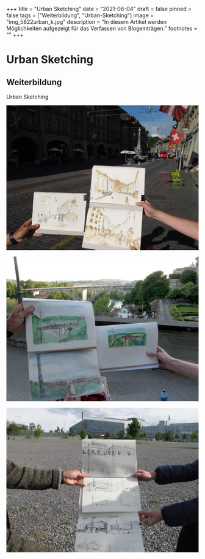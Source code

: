 +++
title = "Urban Sketching"
date = "2021-06-04"
draft = false
pinned = false
tags = ["Weiterbildung", "Urban-Sketching"]
image = "img_5822urban_k.jpg"
description = "In diesem Artikel werden Möglichkeiten aufgezeigt für das Verfassen von Blogeinträgen."
footnotes = ""
+++


# Urban Sketching 

## Weiterbildung



Urban Sketching

![Berner Altstadt (Fineliner und Kaffee)](img_5831_urban_k.jpg)

![Münsterplattform Blick in Richtung Kirchenfeldbrücke (Fineliner und Aquarellfarbe)](img_5834urban_skeching_k.jpg)

![PostFinance-Arena skizziert in unterschiedlicher Geschwindigkeit (10 Minuten bis zu 30 Sekunden)](img_5816urban_k.jpg)
